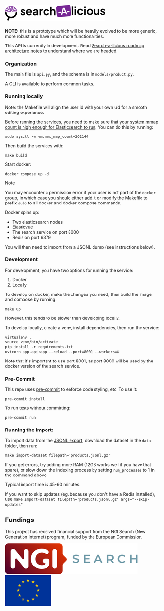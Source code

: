 # ![Search-a-licious](./assets/RVB_HORIZONTAL_WHITE_BG_SEARCH-A-LICIOUS-50.png "Search-a-licious logo")


**NOTE:** this is a prototype which will be heavily evolved to be more generic, more robust and have much more functionalities.

This API is currently in development. Read [Search-a-licious roadmap architecture notes](https://docs.google.com/document/d/1mibE8nACcmen6paSrqT9JQk5VbuvlFUXI1S93yHCK2I/edit) to understand where we are headed.

### Organization

The main file is `api.py`, and the schema is in `models/product.py`.

A CLI is available to perform common tasks.

### Running locally

Note: the Makefile will align the user id with your own uid for a smooth editing experience.

Before running the services, you need to make sure that your [system mmap count is high enough for Elasticsearch to run](https://www.elastic.co/guide/en/elasticsearch/reference/current/vm-max-map-count.html). You can do this by running:

```console
sudo sysctl -w vm.max_map_count=262144
```

Then build the services with:

```
make build
```

Start docker:

```console
docker compose up -d
```

> [!NOTE]
> You may encounter a permission error if your user is not part of the `docker` group, in which case you should either [add it](https://docs.docker.com/engine/install/linux-postinstall/#manage-docker-as-a-non-root-user) or modify the Makefile to prefix `sudo` to all docker and docker compose commands.

Docker spins up:
- Two elasticsearch nodes
- [Elasticvue](https://elasticvue.com/)
- The search service on port 8000
- Redis on port 6379

You will then need to import from a JSONL dump (see instructions below).

### Development

For development, you have two options for running the service:
1. Docker
2. Locally

To develop on docker, make the changes you need, then build the image and compose by running:
```console
make up
```

However, this tends to be slower than developing locally.

To develop locally, create a venv, install dependencies, then run the service:
```console
virtualenv .
source venv/bin/activate
pip install -r requirements.txt
uvicorn app.api:app --reload --port=8001 --workers=4
```
Note that it's important to use port 8001, as port 8000 will be used by the docker version of the search service.

### Pre-Commit

This repo uses [pre-commit](https://pre-commit.com/) to enforce code styling, etc. To use it:
```console
pre-commit install
```

To run tests without committing:

```console
pre-commit run
```

### Running the import:
To import data from the [JSONL export](https://world.openfoodfacts.org/data), download the dataset in the `data` folder, then run:

`make import-dataset filepath='products.jsonl.gz'`

If you get errors, try adding more RAM (12GB works well if you have that spare), or slow down the indexing process by setting `num_processes` to 1 in the command above.

Typical import time is 45-60 minutes.

If you want to skip updates (eg. because you don't have a Redis installed), 
use `make import-dataset filepath='products.jsonl.gz' args="--skip-updates"`


## Fundings

This project has received financial support from the NGI Search (New Generation Internet) program, funded by the European Commission.

<img src="./assets/NGISearch_logo_tag_icon.svg" alt="NGI-search logo" title="NGI-search logo" height="100" />
<img src="./assets/europa-flag.jpg" alt="European flag" title="European flag" height="100" />